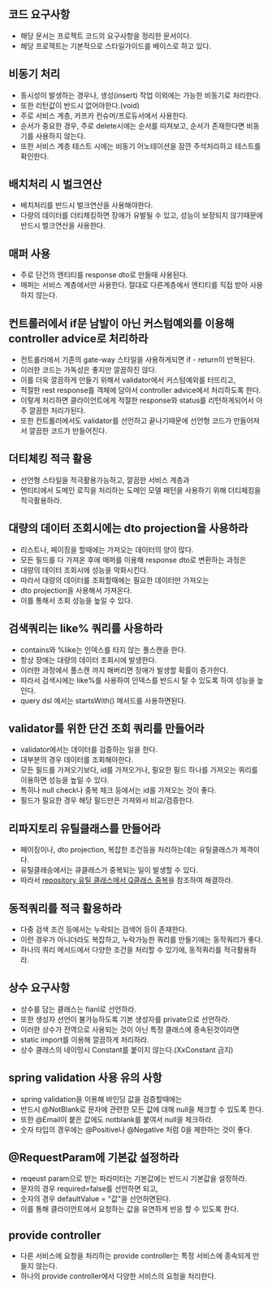 ## 코드 요구사항
* 해당 문서는 프로젝트 코드의 요구사항을 정리한 문서이다.
* 해당 프로젝트는 기본적으로 스타일가이드를 베이스로 하고 있다.

## 비동기 처리
* 동시성이 발생하는 경우나, 생성(insert) 작업 이외에는 가능한 비동기로 처리한다.
* 또한 리턴값이 반드시 없어야한다.(void)
* 주로 서비스 계층, 카프카 컨슈머/프로듀서에서 사용한다.
* 순서가 중요한 경우, 주로 delete시에는 순서를 따져보고, 순서가 존재한다면 비동기를 사용하지 않는다.
* 또한 서비스 계층 테스트 시에는 비동기 어노테이션을 잠깐 주석처리하고 테스트를 확인한다.

## 배치처리 시 벌크연산
* 배치처리를 반드시 벌크연산을 사용해야한다.
* 다량의 데이터를 더티체킹하면 장애가 유발될 수 있고, 성능이 보장되지 않기때문에 반드시 벌크연산을 사용한다.

## 매퍼 사용
* 주로 단건의 엔티티를 response dto로 만들때 사용된다.
* 매퍼는 서비스 계층에서만 사용한다. 절대로 다른계층에서 엔티티를 직접 받아 사용하지 않는다.

## 컨트롤러에서 if문 남발이 아닌 커스텀예외를 이용해 controller advice로 처리하라
* 컨트롤러에서 기존의 gate-way 스타일을 사용하게되면 if - return이 반복된다.
* 이러한 코드는 가독성은 좋지만 깔끔하진 않다.
* 이를 더욱 깔끔하게 만들기 위해서 validator에서 커스텀예외를 터뜨리고,
* 적절한 rest response를 객체에 담아서 controller advice에서 처리하도록 한다.
* 이렇게 처리하면 클라이언트에게 적절한 response와 status를 리턴하게되어서 아주 깔끔한 처리가된다.
* 또한 컨트롤러에서도 validator를 선언하고 끝나기때문에 선언형 코드가 만들어져서 깔끔한 코드가 만들어진다.

## 더티체킹 적극 활용
* 선언형 스타일을 적극활용가능하고, 깔끔한 서비스 계층과
* 엔티티에서 도메인 로직을 처리하는 도메인 모델 패턴을 사용하기 위해 더티체킹을 적극활용하라.

## 대량의 데이터 조회시에는 dto projection을 사용하라
* 리스트나, 페이징을 할때에는 가져오는 데이터의 양이 많다.
* 모든 필드를 다 가져온 후에 매퍼를 이용해 response dto로 변환하는 과정은
* 대량의 데이터 조회시에 성능을 악화시킨다.
* 따라서 대량의 데이터를 조회할때에는 필요한 데이터만 가져오는
* dto projection을 사용해서 가져온다.
* 이를 통해서 조회 성능을 높일 수 있다.

## 검색쿼리는 like% 쿼리를 사용하라
* contains와 %like는 인덱스를 타지 않는 풀스캔을 한다.
* 항상 장애는 대량의 데이터 조회시에 발생한다.
* 이러한 과정에서 풀스캔 까지 해버리면 장애가 발생할 확률이 증가한다.
* 따라서 검색시에는 like%를 사용하여 인덱스를 반드시 탈 수 있도록 하여 성능을 높인다.
* query dsl 에서는 startsWith() 메서드를 사용하면된다.

## validator를 위한 단건 조회 쿼리를 만들어라
* validator에서는 데이터를 검증하는 일을 한다.
* 대부분의 경우 데이터를 조회해야한다.
* 모든 필드를 가져오기보다, id를 가져오거나, 필요한 필드 하나를 가져오는 쿼리를 이용하면 성능을 높일 수 있다.
* 특히나 null check나 중복 체크 등에서는 id를 가져오는 것이 좋다.
* 필드가 필요한 경우 해당 필드만은 가져와서 비교/검증한다.

## 리파지토리 유틸클래스를 만들어라
* 페이징이나, dto projection, 복잡한 조건등을 처리하는데는 유틸클래스가 제격이다.
* 유틸클래승에서는 큐클래스가 중복되는 일이 발생할 수 있다.
* 따라서 [repository 유틸 클래스에서 Q클래스 중복](https://github.com/liveforone/middle/blob/master/Documents/REPO_UTIL_DUPLICATE_QCLASS.md)을 참조하여 해결하라.

## 동적쿼리를 적극 활용하라
* 다중 검색 조건 등에서는 누락되는 검색어 등이 존재한다.
* 이런 경우가 아니더라도 복잡하고, 누락가능한 쿼리를 만들기에는 동적쿼리가 좋다.
* 하나의 쿼리 메서드에서 다양한 조건을 처리할 수 있기에, 동적쿼리를 적극활용하라.

## 상수 요구사항
* 상수를 담는 클래스는 fianl로 선언하라.
* 또한 생성자 선언이 불가능하도록 기본 생성자를 private으로 선언하라.
* 이러한 상수가 전역으로 사용되는 것이 아닌 특정 클래스에 종속된것이라면
* static import를 이용해 깔끔하게 처리하라.
* 상수 클래스의 네이밍시 Constant를 붙이지 않는다.(XxConstant 금지)

## spring validation 사용 유의 사항
* spring validation을 이용해 바인딩 값을 검증할때에는
* 반드시 @NotBlank로 문자에 관련한 모든 값에 대해 null을 체크할 수 있도록 한다.
* 또한 @Email이 붙은 값에도 notblank를 붙여서 null을 체크하라.
* 숫자 타입의 경우에는 @Positive나 @Negative 처럼 0을 제한하는 것이 좋다.

## @RequestParam에 기본값 설정하라
* reqeust param으로 받는 파라미터는 기본값에는 반드시 기본값을 설정하라.
* 문자의 경우 required=false를 선언하면 되고,
* 숫자의 경우 defaultValue = "값"을 선언하면된다.
* 이를 통해 클라이언트에서 요청하는 값을 유연하게 반응 할 수 있도록 한다.

## provide controller
* 다른 서비스에 요청을 처리하는 provide controller는 특정 서비스에 종속되게 만들지 않는다.
* 하나의 provide controller에서 다양한 서비스의 요청을 처리한다.